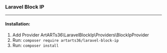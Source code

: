 ### Laravel Block IP

---

#### Installation:

1. Add Provider ArtARTs36\LaravelBlockIp\Providers\BlockIpProvider 
2. Run: `composer require artarts36/laravel-block-ip`
3. Run: `composer install`
